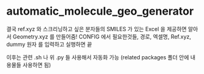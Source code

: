 # automatic_molecule_geo_generator

결국 ref.xyz 와 스크리닝하고 싶은 분자들의 SMILES 가 있는 Excel 을 제공하면 알아서 Geometry.xyz 를 만들어줌!
CONFIG 에서 필요한것들, 경로, 엑셀명, Ref.xyz, dummy 원자 를 입력하고 실행하면 끝

이후는 관련 .sh 나 위 .py 들 사용해서 자동화 가능 (related packages 폴더 안에 내용물들 사용하면 됨)

